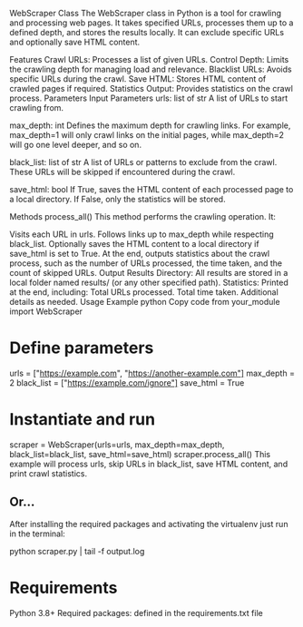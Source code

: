 WebScraper Class
The WebScraper class in Python is a tool for crawling and processing web pages. It takes specified URLs, processes them up to a defined depth, and stores the results locally. It can exclude specific URLs and optionally save HTML content.

Features
Crawl URLs: Processes a list of given URLs.
Control Depth: Limits the crawling depth for managing load and relevance.
Blacklist URLs: Avoids specific URLs during the crawl.
Save HTML: Stores HTML content of crawled pages if required.
Statistics Output: Provides statistics on the crawl process.
Parameters
Input Parameters
urls: list of str
A list of URLs to start crawling from.

max_depth: int
Defines the maximum depth for crawling links. For example, max_depth=1 will only crawl links on the initial pages, while max_depth=2 will go one level deeper, and so on.

black_list: list of str
A list of URLs or patterns to exclude from the crawl. These URLs will be skipped if encountered during the crawl.

save_html: bool
If True, saves the HTML content of each processed page to a local directory. If False, only the statistics will be stored.

Methods
process_all()
This method performs the crawling operation. It:

Visits each URL in urls.
Follows links up to max_depth while respecting black_list.
Optionally saves the HTML content to a local directory if save_html is set to True.
At the end, outputs statistics about the crawl process, such as the number of URLs processed, the time taken, and the count of skipped URLs.
Output
Results Directory: All results are stored in a local folder named results/ (or any other specified path).
Statistics: Printed at the end, including:
Total URLs processed.
Total time taken.
Additional details as needed.
Usage Example
python
Copy code
from your_module import WebScraper

# Define parameters
urls = ["https://example.com", "https://another-example.com"]
max_depth = 2
black_list = ["https://example.com/ignore"]
save_html = True

# Instantiate and run
scraper = WebScraper(urls=urls, max_depth=max_depth, black_list=black_list, save_html=save_html)
scraper.process_all()
This example will process urls, skip URLs in black_list, save HTML content, and print crawl statistics.

## Or...

After installing the required packages and activating the virtualenv just run in the terminal:

python scraper.py | tail -f output.log

# Requirements
Python 3.8+
Required packages: defined in the requirements.txt file